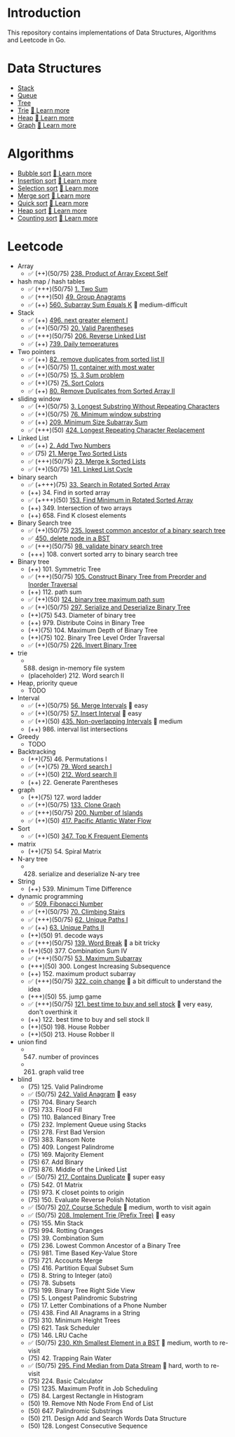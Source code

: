# Introduction

This repository contains implementations of Data Structures, Algorithms and Leetcode in Go.

# Data Structures

* [Stack](/data-structures/stack/)
* [Queue](/data-structures/queue/)
* [Tree](/data-structures/tree/)
* [Trie](/data-structures/trie/) [🔗 Learn more](https://blog.linlichieh.com/posts/data-structures/#trie)
* [Heap](/data-structures/heap/) [🔗 Learn more](https://blog.linlichieh.com/posts/data-structures/#heap)
* [Graph](/data-structures/graph/) [🔗 Learn more](https://blog.linlichieh.com/posts/data-structures/#graph)

# Algorithms

* [Bubble sort](/algorithms/bubble_sort/) [🔗 Learn more](https://blog.linlichieh.com/posts/algorithms/#bubble-sort)
* [Insertion sort](/algorithms/insertion_sort/) [🔗 Learn more](https://blog.linlichieh.com/posts/algorithms/#insertion-sort)
* [Selection sort](/algorithms/selection_sort/) [🔗 Learn more](https://blog.linlichieh.com/posts/algorithms/#selection-sort)
* [Merge sort](/algorithms/merge_sort/) [🔗 Learn more](https://blog.linlichieh.com/posts/algorithms/#merge-sort)
* [Quick sort](/algorithms/quick_sort/) [🔗 Learn more](https://blog.linlichieh.com/posts/algorithms/#quick-sort)
* [Heap sort](/algorithms/heap_sort/) [🔗 Learn more](https://blog.linlichieh.com/posts/algorithms/#heap-sort)
* [Counting sort](/algorithms/counting_sort/) [🔗 Learn more](https://blog.linlichieh.com/posts/algorithms/#counting-sort)

# Leetcode

* Array
    * ✅ (++)(50/75) [238. Product of Array Except Self](/leetcode/Array/238_Product_of_Array_Except_Self/)
* hash map / hash tables
    * ✅ (+++)(50/75) [1. Two Sum](/leetcode/Hash-Map/1_Two_Sum/)
    * ✅ (+++)(50) [49. Group Anagrams](/leetcode/Hash-Map/49_Group_Anagrams/)
    * ✅ (++) [560. Subarray Sum Equals K](/leetcode/Hash-Map/560_Subarray_Sum_Equals_K/) 📝 medium-difficult
* Stack
    * ✅ (++) [496. next greater element I](/leetcode/Stack/496_Next_Greater_Element_I/)
    * ✅ (++)(50/75) [20. Valid Parentheses](/leetcode/Stack/20_Valid_Parentheses/)
    * ✅ (+++)(50/75) [206. Reverse Linked List](/leetcode/Stack/206_Reverse_Linked_List/)
    * ✅ (++) [739. Daily temperatures](/leetcode/Stack/739_Daily_Temperatures/)
* Two pointers
    * ✅ (++) [82. remove duplicates from sorted list II](/leetcode/Two-Pointers/82_Remove_Duplicates_from_Sorted_List_II/)
    * ✅ (++)(50/75) [11. container with most water](/leetcode/Two-Pointers/11_Container_With_Most_Water/)
    * ✅ (++)(50/75) [15. 3 Sum problem](/leetcode/Two-Pointers/15_3Sum/)
    * ✅ (++)(75) [75. Sort Colors](/leetcode/Two-Pointers/75_Sort_Colors/)
    * ✅ (++) [80. Remove Duplicates from Sorted Array II](/leetcode/Two-Pointers/80_Remove_Duplicates_from_Sorted_Array_II/)
* sliding window
    * ✅ (++)(50/75) [3. Longest Substring Without Repeating Characters](/leetcode/Sliding-Window/3_Longest_Substring_Without_Repeating_Characters/)
    * ✅ (++)(50/75) [76. Minimum window substring](/leetcode/Sliding-Window/76_Minimum_Window_Substring/)
    * ✅ (++) [209. Minimum Size Subarray Sum](/leetcode/Sliding-Window/209_Minimum_Size_Subarray_Sum/)
    * ✅ (+++)(50) [424. Longest Repeating Character Replacement](/leetcode/Sliding-Window/424_Longest_Repeating_Character_Replacement/)
* Linked List
    * ✅ (++) [2. Add Two Numbers](/leetcode/Linked-List/2_Add_Two_Numbers/)
    * ✅ (75) [21. Merge Two Sorted Lists](/leetcode/Linked-List/21_Merge_Two_Sorted_Lists/)
    * ✅ (+++)(50/75) [23. Merge k Sorted Lists](/leetcode/Linked-List/23_Merge_k_Sorted_Lists/)
    * ✅ (++)(50/75) [141. Linked List Cycle](/leetcode/Linked-List/141_Linked_List_Cycle/)
* binary search
    * ✅ (++++)(75) [33. Search in Rotated Sorted Array](/leetcode/Binary-Search/33_Search_in_Rotated_Sorted_Array/)
    * (++) 34. Find in sorted array
    * ✅ (++++)(50) [153. Find Minimum in Rotated Sorted Array](/leetcode/Binary-Search/153_Find_Minimum_in_Rotated_Sorted_Array/)
    * (++) 349. Intersection of two arrays
    * (++) 658. Find K closest elements
* Binary Search tree
    * ✅ (++)(50/75) [235. lowest common ancestor of a binary search tree](/leetcode/Binary-Search-Tree/235_Lowest_Common_Ancestor_of_a_Binary_Search_Tree/)
    * ✅ [450. delete node in a BST](/leetcode/Binary-Search-Tree/450_Delete_Node_in_a_BST/)
    * ✅ (+++)(50/75) [98. validate binary search tree](/leetcode/Binary-Search-Tree/98_Validate_Binary_Search_Tree/)
    * (+++) 108. convert sorted arry to binary search tree
* Binary tree
    * (++) 101. Symmetric Tree
    * ✅ (+++)(50/75) [105. Construct Binary Tree from Preorder and Inorder Traversal](/leetcode/Binary-Tree/105_Construct_Binary_Tree_from_Preorder_and_Inorder_Traversal/)
    * (++) 112. path sum
    * ✅ (++)(50) [124. binary tree maximum path sum](/leetcode/Binary-Tree/124_Binary_Tree_Maximum_Path_Sum/)
    * ✅ (++)(50/75) [297. Serialize and Deserialize Binary Tree](/leetcode/Binary-Tree/297_Serialize_and_Deserialize_Binary_Tree/)
    * (++)(75) 543. Diameter of binary tree
    * (++) 979. Distribute Coins in Binary Tree
    * (++)(75) 104. Maximum Depth of Binary Tree
    * (++)(75) 102. Binary Tree Level Order Traversal
    * ✅ (++)(50/75) [226. Invert Binary Tree](/leetcode/Binary-Tree/226_Invert_Binary_Tree/)
* trie
    * 588. design in-memory file system
    * (placeholder) 212. Word search II
* Heap, priority queue
    * TODO
* Interval
    * ✅ (++)(50/75) [56. Merge Intervals](/leetcode/Interval/56_Merge_Intervals/) 📝 easy
    * ✅ (++)(50/75) [57. Insert Interval](/leetcode/Interval/57_Insert_Interval/) 📝 easy
    * ✅ (++)(50) [435. Non-overlapping Intervals](/leetcode/Interval/435_Non-overlapping_Intervals/) 📝 medium
    * (++) 986. interval list intersections
* Greedy
    * TODO
* Backtracking
    * (++)(75) 46. Permutations I
    * ✅ (++)(75) [79. Word search I](/leetcode/Backtracking/79_Word_Search/)
    * ✅ (++)(50) [212. Word search II](/leetcode/Backtracking/212_Word_Search_II/)
    * (++) 22. Generate Parentheses
* graph
    * (++)(75) 127. word ladder
    * ✅ (++)(50/75) [133. Clone Graph](/leetcode/Graph/133_Clone_Graph/)
    * ✅ (+++)(50/75) [200. Number of Islands](/leetcode/Graph/200_Number_of_Islands/)
    * ✅ (++)(50) [417. Pacific Atlantic Water Flow](/leetcode/Graph/417_Pacific_Atlantic_Water_Flow/)
* Sort
    * ✅ (++)(50) [347. Top K Frequent Elements](/leetcode/Sort/347_Top_K_Frequent_Elements/)
* matrix
    * (++)(75) 54. Spiral Matrix
* N-ary tree
    * 428. serialize and deserialize N-ary tree
* String
    * (++) 539. Minimum Time Difference
* dynamic programming
    * ✅ [509. Fibonacci Number](/leetcode/Recursion/509_Fibonacci_Number/)
    * ✅ (++)(50/75) [70. Climbing Stairs](/leetcode/Dynamic-Programming/70_Climbing_Stairs/)
    * ✅ (+++)(50/75) [62. Unique Paths I](/leetcode/Dynamic-Programming/62_Unique_Paths/)
    * ✅ (++) [63. Unique Paths II](/leetcode/Dynamic-Programming/63_Unique_Paths_II/)
    * (++)(50) 91. decode ways
    * ✅ (+++)(50/75) [139. Word Break](/leetcode/Dynamic-Programming/139_Word_Break/) 📝 a bit tricky
    * (++)(50) 377. Combination Sum IV
    * ✅ (+++)(50/75) [53. Maximum Subarray](/leetcode/Dynamic-Programming/53_Maximum_Subarray/)
    * (+++)(50) 300. Longest Increasing Subsequence
    * (++) 152. maximum product subarray
    * ✅ (+++)(50/75) [322. coin change](/leetcode/Dynamic-Programming/322_Coin_Change/) 📝 a bit difficult to understand the idea
    * (+++)(50) 55. jump game
    * ✅ (+++)(50/75) [121. best time to buy and sell stock](/leetcode/Dynamic-Programming/121_Best_Time_to_Buy_and_Sell_Stock/) 📝 very easy, don't overthink it
    * (++) 122. best time to buy and sell stock II
    * (++)(50) 198. House Robber
    * (++)(50) 213. House Robber II
* union find
    * 547. number of provinces
    * 261. graph valid tree
* blind
    * (75) 125. Valid Palindrome
    * ✅ (50/75) [242. Valid Anagram](/leetcode/Hash-Map/242_Valid_Anagram/) 📝 easy
    * (75) 704. Binary Search
    * (75) 733. Flood Fill
    * (75) 110. Balanced Binary Tree
    * (75) 232. Implement Queue using Stacks
    * (75) 278. First Bad Version
    * (75) 383. Ransom Note
    * (75) 409. Longest Palindrome
    * (75) 169. Majority Element
    * (75) 67. Add Binary
    * (75) 876. Middle of the Linked List
    * ✅ (50/75) [217. Contains Duplicate](/leetcode/Hash-Map/217_Contains_Duplicate/) 📝 super easy
    * (75) 542. 01 Matrix
    * (75) 973. K closet points to origin
    * (75) 150. Evaluate Reverse Polish Notation
    * ✅ (50/75) [207. Course Schedule](/leetcode/Graph/207_Course_Schedule/) 📝 medium, worth to visit again
    * ✅ (50/75) [208. Implement Trie (Prefix Tree)](/leetcode/Prefix-Tree/208_Implement_Trie_Prefix_Tree/) 📝 easy
    * (75) 155. Min Stack
    * (75) 994. Rotting Oranges
    * (75) 39. Combination Sum
    * (75) 236. Lowest Common Ancestor of a Binary Tree
    * (75) 981. Time Based Key-Value Store
    * (75) 721. Accounts Merge
    * (75) 416. Partition Equal Subset Sum
    * (75) 8. String to Integer (atoi)
    * (75) 78. Subsets
    * (75) 199. Binary Tree Right Side View
    * (75) 5. Longest Palindromic Substring
    * (75) 17. Letter Combinations of a Phone Number
    * (75) 438. Find All Anagrams in a String
    * (75) 310. Minimum Height Trees
    * (75) 621. Task Scheduler
    * (75) 146. LRU Cache
    * ✅ (50/75) [230. Kth Smallest Element in a BST](/leetcode/Binary-Search-Tree/230_Kth_Smallest_Element_in_a_BST/) 📝 medium, worth to re-visit
    * (75) 42. Trapping Rain Water
    * ✅ (50/75) [295. Find Median from Data Stream](/leetcode/Heap/295_Find_Median_from_Data_Stream/) 📝 hard, worth to re-visit
    * (75) 224. Basic Calculator
    * (75) 1235. Maximum Profit in Job Scheduling
    * (75) 84. Largest Rectangle in Histogram
    * (50) 19. Remove Nth Node From End of List
    * (50) 647. Palindromic Substrings
    * (50) 211. Design Add and Search Words Data Structure
    * (50) 128. Longest Consecutive Sequence

